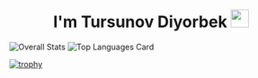 <h1 align="center">I'm Tursunov Diyorbek
<img src="https://github.com/blackcater/blackcater/raw/main/images/Hi.gif" height="32"/></h1>

![Overall Stats](https://github-readme-stats.vercel.app/api?username=Tursunov-Diyorbek&count_private=true&show_icons=true&hide=contribs&theme=onedark)
![Top Languages Card](https://github-readme-stats.vercel.app/api/top-langs/?username=Tursunov-Diyorbek&theme=onedark)

[![trophy](https://github-profile-trophy.vercel.app/?username=Tursunov-Diyorbek&theme=onedark)](https://github.com/Tursunov-Diyorbek/github-profile-trophy)
